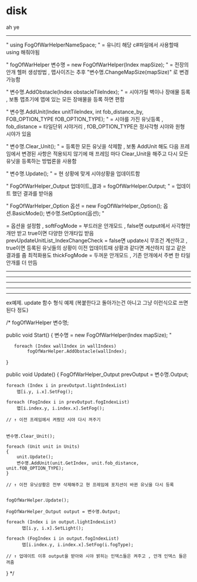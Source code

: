 # disk
ah ye


----------------------------------------------------------------------------------------------------

" using FogOfWarHelperNameSpace; "
= 유니티 해당 c#파일에서 사용할때 using 해줘야됨


" fogOfWarHelper 변수명 = new FogOfWarHelper(Index mapSize); "
= 전장의안개 헬퍼 생성방법 , 맵사이즈는 추후 "변수명.ChangeMapSize(mapSize)" 로 변경가능함


" 변수명.AddObstacle(Index obstacleTileIndex); "
= 시야가릴 벽이나 장애물 등록 , 보통 맵초기에 맵에 있는 모든 장애물을 등록 하면 편함 


" 변수명.AddUnit(Index unitTileIndex, int fob_distance_by, FOB_OPTION_TYPE fOB_OPTION_TYPE); "
= 시야를 가진 유닛등록 , fob_distance = 타일단위 시야거리 , fOB_OPTION_TYPE은 정사각형 시야와 원형 시야가 있음


" 변수명.Clear_Unit(); "
= 등록한 모든 유닛을 삭제함 , 보통 AddUnit 해도 다음 프레임에서 변경된 사항은 적용되지 않기에 매 프레임 마다 Clear_Unit을 해주고 다시 모든 유닛을 등록하는 방법론을 사용함


" 변수명.Update(); "
= 현 상황에 맞게 시야상황을 업데이트함


" FogOfWarHelper_Output 업데이트_결과 = fogOfWarHelper.Output; "
= 업데이트 했던 결과를 받아옴




" FogOfWarHelper_Option 옵션 = new FogOfWarHelper_Option();
  옵션.BasicMode();
  변수명.SetOption(옵션); "
  
= 옵션을 설정함 , 
softFogMode = 부드러운 안개모드 , false면 output에서 사각형안개만 받고 true이면 다양한 안개타입 받음
prevUpdateUnitList_IndexChangeCheck = false면 update시 무조건 계산하고 , true이면 등록된 유닛들의 상황이 이전 업데이트때 상황과 같다면 계산하지 않고 같은 결과를 줌 최적화용도
thickFogMode = 두꺼운 안개모드 , 기존 안개에서 주변 한 타일 안개를 더 만듬



----------------------------------------------------------------------------------------------------
----------------------------------------------------------------------------------------------------
----------------------------------------------------------------------------------------------------
----------------------------------------------------------------------------------------------------
----------------------------------------------------------------------------------------------------



ex예제. update 함수 형식 예제 (복붙한다고 돌아가는건 아니고 그냥 이런식으로 쓰면된다 정도)


/*
fogOfWarHelper 변수명;


public void Start()
{
       변수명 = new FogOfWarHelper(Index mapSize); "
       
       foreach (Index wallIndex in wallIndexs)
            fogOfWarHelper.AddObstacle(wallIndex);
}
    
    
public void Update()
{
    FogOfWarHelper_Output prevOutput = 변수명.Output;

    foreach (Index i in prevOutput.lightIndexList)
        맵[i.y, i.x].SetFog();

    foreach (FogIndex i in prevOutput.fogIndexList)
        맵[i.index.y, i.index.x].SetFog();

    // ↑ 이전 프레임에서 켜줬던 시야 다시 꺼주기


    변수명.Clear_Unit();

    foreach (Unit unit in Units)
    {
        unit.Update();
        변수명.AddUnit(unit.GetIndex, unit.fob_distance, unit.fOB_OPTION_TYPE);
    }
    
    // ↑ 이전 유닛상황은 전부 삭제해주고 현 프레임에 포지션이 바뀐 유닛을 다시 등록


    fogOfWarHelper.Update();
    
    FogOfWarHelper_Output output = 변수명.Output;

    foreach (Index i in output.lightIndexList)
          맵[i.y, i.x].SetLight();
          
    foreach (FogIndex i in output.fogIndexList)
          맵[i.index.y, i.index.x].SetFog(i.fogType);

    // ↑ 업데이트 이후 output을 받아와 시야 밝히는 인덱스들은 켜주고 , 안개 인덱스 들은 꺼줌
}
*/
